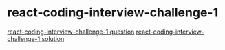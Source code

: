 # react-coding-interview-challenge-1

[react-coding-interview-challenge-1 question](https://medium.com/@justin.sherman/react-coding-interview-challenge-1-4b19bce85b0a)
[react-coding-interview-challenge-1 solution](https://arun9483.github.io/react-coding-interview-challenge-1)
